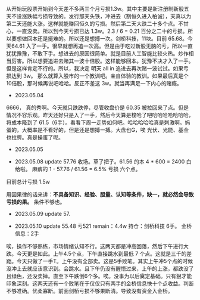 从开始玩股票开始到今天差不多两三个月亏损1.3w。其中主要是新注册制新股五天不设涨跌幅亏损导致的。发行那天头铁，冲进去（割恒久进入柏诚），天真以为第二天还能大涨。这样就能赚回恒久的亏损。然后第二天大跌二十多个点。不甘心，一直没卖。所以到今天亏损已达 1.3w。2.3 / 6 = 0.21 百分之二十的亏损。所以要想做回本还是挺难的。所以还是想搏一次。剑桥科技，11块。目前 65.68。今天64.61 入了一手。很早就想再追一次高。但是由于吃过新股无脑的亏，所以一直犹犹豫豫，不敢下手。想进去的原因很简单。就是目前人工智能比较火热。炒作相当厉害。所以想要追进去赌其一波十倍股。这样能够回本。犹豫不决才入了一手。但是这样肯定不行的。所以，我决定 明天 all in 追进去再次赌一波试试。如果亏损达到 3w。 那么就算入股市的一个教训吧。亲自体验的教训。如果最后真是个10倍股，那时候再说吧哈哈。反正不差这 3w。就当再满足一下内心的赌瘾。
 - 2023.05.04



6666， 真的秀啊。今天就只跌跌停，尽管收盘价是 60.35 被拉回来了点。但是情况不容乐观。昨天还好只是入了一手，然后今天算是梭哈了吧哈哈哈哈哈哈哈，将成本降到了 61.5（6手）。看看下周一走势如何吧。哈哈哈哈哈真是刺激啊。妈蛋的，大概率是不看好的，但是还是想搏一搏。大盘也G，唉 光伏、光能、基金也拉胯。真是操蛋了呢。
 - 2023.05.05


- 2023.05.08 update
57.76 收场。草了把子。61.56 的本  4 * 600 = 2400 白给啦。 麻痹的
1 - 57.76 / 61.56 = 6.5%   亏损 六个点。

目前总计亏损 1.5w

用因果律的话来讲：**不具备知识、经验、胆量、认知等条件，缺一，就必然会导致亏损的果。** 条件不够也。


- 2023.05.09 update  57.

- 2023.05.10 update 55.48 亏521 remain：4.4w 持仓：剑桥科技 6手。 金桥信息：2手

唉，操作不够熟练，市场情绪认知不行。这两天都是冲高回落，然后下午进行大跌。今天更是如此。上午4.5个点，下午直接跳水到最低 7 个点。这就是三千的差距。今天只做了一手T。上午没有全部卖。这是5手败笔。其实上午冲5个点的时候没冲上去就应该意识到。会跳水。且下午仍没有醒悟过来，上午的上涨，都跌没了且绿色，还没卖掉。直至下午跌倒6个多。唉。没事为以后奠定基础。只有狠才能印象深刻。这两天还有一个败笔在于仅仅只有两手的金桥信息快十个点收益。判断不够准确。优柔寡断。前面剑桥亏损不够果断清。导致没有资金入金桥。

